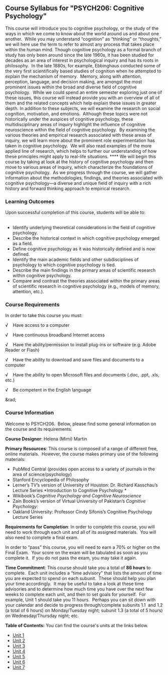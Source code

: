 Course Syllabus for "PSYCH206: Cognitive Psychology"
----------------------------------------------------

This course will introduce you to cognitive psychology, or the study of
the ways in which we come to know about the world around us and about
one another.  While you may understand “cognition” as “thinking” or
“thoughts,” we will here use the term to refer to almost any process
that takes place within the human mind. Though cognitive psychology as a
formal branch of study has only been around since the late 1960s, it has
been studied for decades as an area of interest in psychological inquiry
and has its roots in philosophy.  In the late 1880s, for example,
Ebbinghaus conducted some of the very first scientifically based studies
of cognition when he attempted to explain the mechanism of memory. 
Memory, along with attention, perception, language, and decision making,
are amongst the most prominent issues within the broad and diverse field
of cognitive psychology.  While we could spend an entire semester
exploring just one of these issues, this course will instead provide you
with an overview of all of them and the related concepts which help
explain these issues in greater depth. In addition to these subjects, we
will examine the research on social cognition, motivation, and
emotions.  Although these topics were not historically under the
auspices of cognitive psychology, these multidisciplinary areas of
inquiry highlight the influence of cognitive neuroscience within the
field of cognitive psychology.  By examining the various theories and
empirical research associated with these areas of inquiry, we will learn
more about the prominent role experimentation has taken in cognitive
psychology.  We will also read examples of the more applied line of
research, which helps to further our understanding of how these
principles might apply to real-life situations. **** We will begin this
course by taking at look at the history of cognitive psychology and then
move to various areas of inquiry, which characterize the foundations of
cognitive psychology.  As we progress through the course, we will gather
information about the methodologies, findings, and theories associated
with cognitive psychology—a diverse and unique field of inquiry with a
rich history and forward thinking approach to empirical research.

### Learning Outcomes

Upon successful completion of this course, students will be able to:  
    

-   Identify underlying theoretical considerations in the field of
    cognitive psychology.
-   Describe the historical context in which cognitive psychology
    emerged as a field.
-   Define cognitive psychology as it was historically defined and is
    now defined.
-   Identify the main academic fields and other subdisciplines of
    psychology to which cognitive psychology is tied.
-   Describe the main findings in the primary areas of scientific
    research within cognitive psychology.
-   Compare and contrast the theories associated within the primary
    areas of scientific research in cognitive psychology (e.g., models
    of memory, attention, etc.).

### Course Requirements

In order to take this course you must:  
  
 √    Have access to a computer  
  
 √    Have continuous broadband Internet access  
  
 √    Have the ability/permission to install plug-ins or software (e.g.
Adobe Reader or Flash)  
  
 √    Have the ability to download and save files and documents to a
computer  
  
 √    Have the ability to open Microsoft files and documents (.doc,
.ppt, .xls, etc.)  
  
 √    Be competent in the English language  
  
 &rad;

### Course Information

Welcome to PSYCH206.  Below, please find some general information on the
course and its requirements.

**Course Designer**: Helena (Mimi) Martin

**Primary Resources**: This course is composed of a range of different
free, online materials.  However, the course makes primary use of the
following materials:

-   PubMed Central (provides open access to a variety of journals in the
    area of science/psychology)
-   Stanford Encyclopedia of Philosophy
-   Lerner’s TV’s version of University of Houston: Dr. Richard
    Kasschau’s Lecture Series *Introduction to Cognitive Psychology *
-   Wikibook’s *Cognitive Psychology and Cognitive Neuroscience*
-   Zain Books’s version of Virtual University of Pakistan’s *Cognitive
    Psychology:*
-   Oakland University: Professor Cindy Sifonis’s Cognitive Psychology
    Lecture Series

**Requirements for Completion**: In order to complete this course, you
will need to work through each unit and all of its assigned materials. 
You will also need to complete a final exam.

In order to “pass” this course, you will need to earn a 70% or higher on
the Final Exam.  Your score on the exam will be tabulated as soon as you
complete it.  If you do not pass the exam, you may take it again.

**Time Commitment**: This course should take you a total of **86 hours**
to complete.  Each unit includes a “time advisory” that lists the amount
of time you are expected to spend on each subunit.  These should help
you plan your time accordingly.  It may be useful to take a look at
these time advisories and to determine how much time you have over the
next few weeks to complete each unit, and then to set goals for
yourself.  For example, Unit 1 should take you 11 hours.  Perhaps you
can sit down with your calendar and decide to progress through/complete
subunits 1.1  and 1.2 (a total of 6 hours) on Monday/Tuesday night;
subunit 1.3 (a total of 5 hours) on Wednesday/Thursday night; etc.

**Table of Contents:** You can find the course's units at the links below.

- [Unit 1](https://legacy.saylor.org/psych206/Unit01/)
- [Unit 2](https://legacy.saylor.org/psych206/Unit02/)
- [Unit 3](https://legacy.saylor.org/psych206/Unit03/)
- [Unit 4](https://legacy.saylor.org/psych206/Unit04/)
- [Unit 5](https://legacy.saylor.org/psych206/Unit05/)
- [Unit 6](https://legacy.saylor.org/psych206/Unit06/)
- [Unit 7](https://legacy.saylor.org/psych206/Unit07/)
